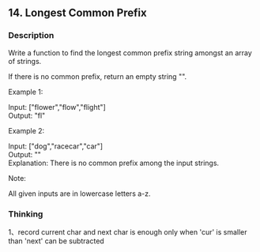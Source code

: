 ## 14. Longest Common Prefix
### Description
Write a function to find the longest common prefix string amongst an array of strings.

If there is no common prefix, return an empty string "".

Example 1:

Input: ["flower","flow","flight"]  
Output: "fl"

Example 2:

Input: ["dog","racecar","car"]  
Output: ""  
Explanation: There is no common prefix among the input strings.

Note:

All given inputs are in lowercase letters a-z.



### Thinking 
1、record current char and next char is enough
only when 'cur' is smaller than 'next' can be subtracted 